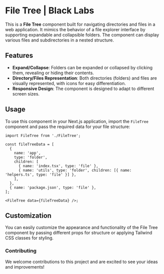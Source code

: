 # File Tree | Black Labs

This is a **File Tree** component built for navigating directories and files in a web application. It mimics the behavior of a file explorer interface by supporting expandable and collapsible folders. The component can display various files and subdirectories in a nested structure.

## Features

- **Expand/Collapse**: Folders can be expanded or collapsed by clicking them, revealing or hiding their contents.
- **Directory/Files Representation**: Both directories (folders) and files are visually represented, with icons for easy differentiation.
- **Responsive Design**: The component is designed to adapt to different screen sizes.

## Usage

To use this component in your Next.js application, import the `FileTree` component and pass the required data for your file structure:

```tsx
import FileTree from './FileTree';

const fileTreeData = [
  {
    name: 'app',
    type: 'folder',
    children: [
      { name: 'index.tsx', type: 'file' },
      { name: 'utils', type: 'folder', children: [{ name: 'helpers.ts', type: 'file' }] },
    ],
  },
  { name: 'package.json', type: 'file' },
];

<FileTree data={fileTreeData} />;
```

## Customization

You can easily customize the appearance and functionality of the File Tree component by passing different props for structure or applying Tailwind CSS classes for styling.

### Contributing

We welcome contributions to this project and are excited to see your ideas and improvements!

